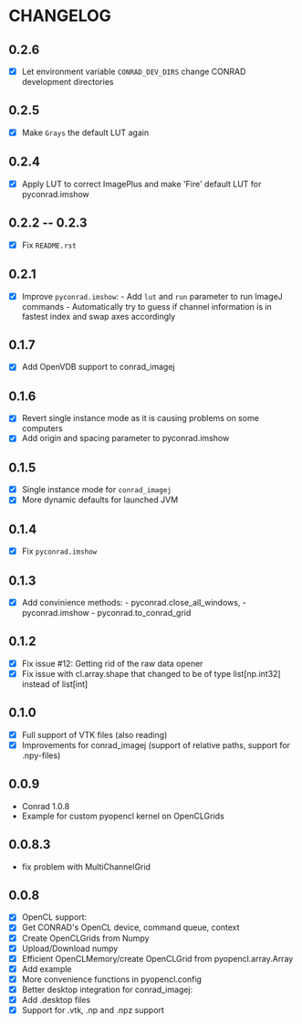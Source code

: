 # CHANGELOG

## 0.2.6

* [x] Let environment variable `CONRAD_DEV_DIRS` change CONRAD development directories

## 0.2.5

* [x] Make `Grays` the default LUT again

## 0.2.4

* [x] Apply LUT to correct ImagePlus and make 'Fire' default LUT for pyconrad.imshow

## 0.2.2 -- 0.2.3

* [x] Fix `README.rst`

## 0.2.1

* [x]  Improve `pyconrad.imshow`:
        -  Add `lut` and `run` parameter to run ImageJ commands
        -  Automatically try to guess if channel information is in fastest index and swap axes accordingly

## 0.1.7

* [x]  Add OpenVDB support to conrad_imagej

## 0.1.6

* [x]  Revert single instance mode as it is causing problems on some computers
* [x]  Add origin and spacing parameter to pyconrad.imshow

## 0.1.5

* [x]  Single instance mode for `conrad_imagej`
* [x]  More dynamic defaults for launched JVM

## 0.1.4

* [x]  Fix `pyconrad.imshow`

## 0.1.3

* [x]  Add convinience methods:
        - pyconrad.close_all_windows,
        - pyconrad.imshow
        - pyconrad.to_conrad_grid

## 0.1.2

* [x]  Fix issue #12: Getting rid of the raw data opener
* [x]  Fix issue with cl.array.shape that changed to be of type list[np.int32] instead of list[int]

## 0.1.0

* [x]  Full support of VTK files (also reading)
* [x]  Improvements for conrad_imagej (support of relative paths, support for .npy-files)

## 0.0.9

* Conrad 1.0.8
* Example for custom pyopencl kernel on OpenCLGrids

## 0.0.8.3

* fix problem with MultiChannelGrid

## 0.0.8

* [x]  OpenCL support:
  * [x]  Get CONRAD's OpenCL device, command queue, context
  * [x]  Create OpenCLGrids from Numpy
  * [x]  Upload/Download numpy
  * [x]  Efficient OpenCLMemory/create OpenCLGrid from pyopencl.array.Array
  * [x]  Add example
* [x]  More convenience functions in pyopencl.config
* [x]  Better desktop integration for conrad_imagej:
  * [x]  Add .desktop files
  * [x]  Support for .vtk, .np and  .npz support

